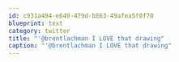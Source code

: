```yaml
---
id: c931a494-e649-479d-b863-49afea5f0f70
blueprint: text
category: twitter
title: "'@brentlachman I LOVE that drawing"
caption: "'@brentlachman I LOVE that drawing"
---
```


